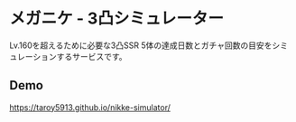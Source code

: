 # メガニケ - 3凸シミュレーター

Lv.160を超えるために必要な3凸SSR 5体の達成日数とガチャ回数の目安をシミュレーションするサービスです。

## Demo

https://taroy5913.github.io/nikke-simulator/

